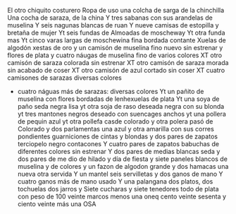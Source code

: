 El otro chiquito costurero
Ropa de uso
una colcha de sarga de la chinchilla
Una cocha de saraza, de la china
Y tres sabanas con sus arandelas de muselina
Y seis nagunas blancas de ruan
Y nueve camisas de estopilla y bretaña de mujer
Yt seis fundas de Almoadas de moscheway
Yt otra funda mas
Yt cinco varas largas de moschewina fina bordada contante
Xuelas de algodón
xestas de oro
y un camisón de muselina fino nuevo sin estrenar
y flores de plata
y cuatro náugas de muselina fino de varios colores
XT otro camisón de saraza colorada sin estrenar
XT otro camisón de saraza morada sin acabado de coser
XT otro camisón de azul cortado sin coser
XT cuatro camisones de sarazas diversas colores
+ cuatro náguas más de sarazas: diversas colores
Yt un pañito de muselina con flores bordadas de lenhexuelas
de plata
Yt una soya de paño seda negra lisa
yt otra soja de raso deseada negra con su blonda
yt tres mantones negros deseado con suencages anchos
yt una pollera de pequin azul
yt otra pollefa casde colorado
y otra polera pasó de Colorado
y dos parlamentas una azul y otra amarilla con sus corres
pondientes guarniciones de cintas y blondas
y dos pares de zapatos terciopelo negro contacones
Y cuatro pares de zapatos babuchas de diferentes colores sin estrenar
Y dos pares de medias blancas seda y dos pares de me
dio de hilado
y
día de fiesta
y
siete paneles blancos de muselina y de colores
y
un fazon de algodon grande
y
dos hamacas una nueva otra servida
Y un mantel seis servilletas y dos ganos de mano
Y cuatro ganos más de mano usado
Y una palangana dos platos, dos tochuelas dos jarros y
Siete cucharas y siete tenedores todo de plata con peso de
100
veinte
marcos
menos
una
oneq
cento
veinte
sesenta
y
ciento
veinte
más
una
OSA